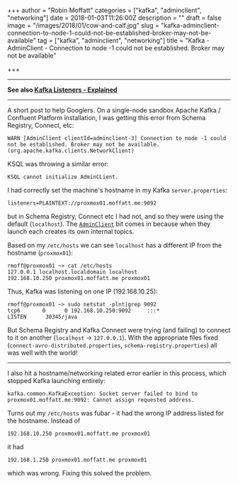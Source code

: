 +++
author = "Robin Moffatt"
categories = ["kafka", "adminclient", "networking"]
date = 2018-01-03T11:26:00Z
description = ""
draft = false
image = "/images/2018/01/cow-and-calf.jpg"
slug = "kafka-adminclient-connection-to-node-1-could-not-be-established-broker-may-not-be-available"
tag = ["kafka", "adminclient", "networking"]
title = "Kafka - AdminClient - Connection to node -1 could not be established. Broker may not be available"

+++


----
**See also [Kafka Listeners - Explained](https://rmoff.net/2018/08/02/kafka-listeners-explained/)**

----


A short post to help Googlers. On a single-node sandbox Apache Kafka / Confluent Platform installation, I was getting this error from Schema Registry, Connect, etc: 

    WARN [AdminClient clientId=adminclient-3] Connection to node -1 could not be established. Broker may not be available. (org.apache.kafka.clients.NetworkClient)

KSQL was throwing a similar error: 

    KSQL cannot initialize AdminCLient.

I had correctly set the machine's hostname in my Kafka `server.properties`: 

    listeners=PLAINTEXT://proxmox01.moffatt.me:9092

but in Schema Registry, Connect etc I had not, and so they were using the default (`localhost`). The [`AdminClient`](https://kafka.apache.org/0110/javadoc/index.html?org/apache/kafka/clients/admin/AdminClient.html) bit comes in because when they launch each creates its own internal topics. 

Based on my `/etc/hosts` we can see `localhost` has a different IP from the hostname (`proxmox01`): 

```
rmoff@proxmox01 ~> cat /etc/hosts
127.0.0.1 localhost.localdomain localhost
192.168.10.250 proxmox01.moffatt.me proxmox01 
```

Thus, Kafka was listening on one IP (192.168.10.25): 

```
rmoff@proxmox01 ~> sudo netstat -plnt|grep 9092
tcp6       0      0 192.168.10.250:9092     :::*                    LISTEN      30345/java
```

But Schema Registry and Kafka Connect were trying (and failing) to connect to it on another (`localhost` → `127.0.0.1`). With the appropriate files fixed (`connect-avro-distributed.properties`, `schema-registry.properties`) all was well with the world!

---

I also hit a hostname/networking related error earlier in this process, which stopped Kafka launching entirely: 

    kafka.common.KafkaException: Socket server failed to bind to proxmox01.moffatt.me:9092: Cannot assign requested address.

Turns out my `/etc/hosts` was fubar - it had the wrong IP address listed for the hostname. Instead of 

    192.168.10.250 proxmox01.moffatt.me proxmox01 

it had

    192.168.1.250 proxmox01.moffatt.me proxmox01 

which was wrong. Fixing this solved the problem.
